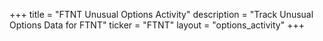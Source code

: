 +++
title = "FTNT Unusual Options Activity"
description = "Track Unusual Options Data for FTNT"
ticker = "FTNT"
layout = "options_activity"
+++

